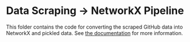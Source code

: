 # Data Scraping → NetworkX Pipeline

This folder contains the code for converting the scraped GitHub data into NetworkX and pickled data. See [the documentation](../../docs/Pipeline-Usage.md) for more information.
